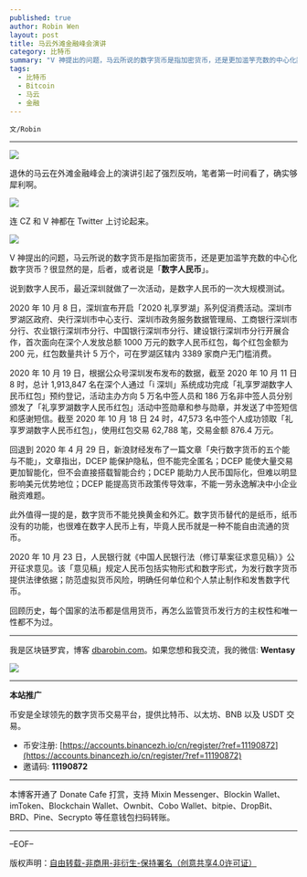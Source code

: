 ```yaml
---
published: true
author: Robin Wen
layout: post
title: 马云外滩金融峰会演讲
category: 比特币
summary: "V 神提出的问题，马云所说的数字货币是指加密货币，还是更加滥竽充数的中心化数字货币？很显然的是，后者，或者说是「数字人民币」。2020 年 10 月 23 日，人民银行就《中国人民银行法（修订草案征求意见稿）》公开征求意见。该「意见稿」规定人民币包括实物形式和数字形式，为发行数字货币提供法律依据；防范虚拟货币风险，明确任何单位和个人禁止制作和发售数字代币。回顾历史，每个国家的法币都是信用货币，再怎么监管货币发行方的主权性和唯一性都不为过。"
tags:
  - 比特币
  - Bitcoin
  - 马云
  - 金融
---
```


`文/Robin`

***

![](https://cdn.dbarobin.com/2w9vr2x.png)

退休的马云在外滩金融峰会上的演讲引起了强烈反响，笔者第一时间看了，确实够犀利啊。

![](https://cdn.dbarobin.com/rbz79g4.png)

连 CZ 和 V 神都在 Twitter 上讨论起来。

![](https://cdn.dbarobin.com/65od6zj.png)

V 神提出的问题，马云所说的数字货币是指加密货币，还是更加滥竽充数的中心化数字货币？很显然的是，后者，或者说是「**数字人民币**」。

说到数字人民币，最近深圳就做了一次活动，是数字人民币的一次大规模测试。

2020 年 10 月 8 日，深圳宣布开启「2020 礼享罗湖」系列促消费活动。深圳市罗湖区政府、央行深圳市中心支行、深圳市政务服务数据管理局、工商银行深圳市分行、农业银行深圳市分行、中国银行深圳市分行、建设银行深圳市分行开展合作，首次面向在深个人发放总额 1000 万元的数字人民币红包，每个红包金额为 200 元，红包数量共计 5 万个，可在罗湖区辖内 3389 家商户无门槛消费。

2020 年 10 月 19 日，根据公众号深圳发布发布的数据，截至 2020 年 10 月 11 日 8 时，总计 1,913,847 名在深个人通过「i 深圳」系统成功完成「礼享罗湖数字人民币红包」预约登记，活动主办方向 5 万名中签人员和 186 万名非中签人员分别颁发了「礼享罗湖数字人民币红包」活动中签勋章和参与勋章，并发送了中签短信和感谢短信。截至 2020 年 10 月 18 日 24 时，47,573 名中签个人成功领取「礼享罗湖数字人民币红包」，使用红包交易 62,788 笔，交易金额 876.4 万元。

回退到 2020 年 4 月 29 日，新浪财经发布了一篇文章「央行数字货币的五个能与不能」，文章指出，DCEP 能保护隐私，但不能完全匿名；DCEP 能使大量交易更加智能化，但不会直接搭载智能合约；DCEP 能助力人民币国际化，但难以明显影响美元优势地位；DCEP 能提高货币政策传导效率，不能一劳永逸解决中小企业融资难题。

此外值得一提的是，数字货币不能兑换黄金和外汇。数字货币替代的是纸币，纸币没有的功能，也很难在数字人民币上有，毕竟人民币就是一种不能自由流通的货币。

2020 年 10 月 23 日，人民银行就《中国人民银行法（修订草案征求意见稿）》公开征求意见。该「意见稿」规定人民币包括实物形式和数字形式，为发行数字货币提供法律依据；防范虚拟货币风险，明确任何单位和个人禁止制作和发售数字代币。

回顾历史，每个国家的法币都是信用货币，再怎么监管货币发行方的主权性和唯一性都不为过。

***

我是区块链罗宾，博客 [dbarobin.com](https://dbarobin.com/)。如果您想和我交流，我的微信: **Wentasy**

![](https://cdn.dbarobin.com/v4yywe2.png)

***

**本站推广**

币安是全球领先的数字货币交易平台，提供比特币、以太坊、BNB 以及 USDT 交易。

* 币安注册: [https://accounts.binancezh.io/cn/register/?ref=11190872](https://accounts.binancezh.io/cn/register/?ref=11190872)
* 邀请码: **11190872**

***

本博客开通了 Donate Cafe 打赏，支持 Mixin Messenger、Blockin Wallet、imToken、Blockchain Wallet、Ownbit、Cobo Wallet、bitpie、DropBit、BRD、Pine、Secrypto 等任意钱包扫码转账。

<center>
    <div class="--donate-button"
         data-button-id="f8b9df0d-af9a-460d-8258-d3f435445075"
    ></div>
</center>

***

–EOF–

版权声明：[自由转载-非商用-非衍生-保持署名（创意共享4.0许可证）](http://creativecommons.org/licenses/by-nc-nd/4.0/deed.zh)